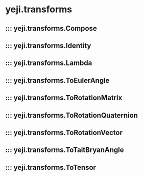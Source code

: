 # yeji.transforms

## ::: yeji.transforms.Compose

## ::: yeji.transforms.Identity

## ::: yeji.transforms.Lambda

## ::: yeji.transforms.ToEulerAngle

## ::: yeji.transforms.ToRotationMatrix

## ::: yeji.transforms.ToRotationQuaternion

## ::: yeji.transforms.ToRotationVector

## ::: yeji.transforms.ToTaitBryanAngle

## ::: yeji.transforms.ToTensor
